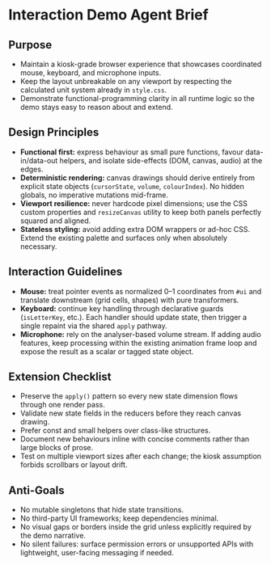 # Interaction Demo Agent Brief

## Purpose
- Maintain a kiosk-grade browser experience that showcases coordinated mouse, keyboard, and microphone inputs.
- Keep the layout unbreakable on any viewport by respecting the calculated unit system already in `style.css`.
- Demonstrate functional-programming clarity in all runtime logic so the demo stays easy to reason about and extend.

## Design Principles
- **Functional first:** express behaviour as small pure functions, favour data-in/data-out helpers, and isolate side-effects (DOM, canvas, audio) at the edges.
- **Deterministic rendering:** canvas drawings should derive entirely from explicit state objects (`cursorState`, `volume`, `colourIndex`). No hidden globals, no imperative mutations mid-frame.
- **Viewport resilience:** never hardcode pixel dimensions; use the CSS custom properties and `resizeCanvas` utility to keep both panels perfectly squared and aligned.
- **Stateless styling:** avoid adding extra DOM wrappers or ad-hoc CSS. Extend the existing palette and surfaces only when absolutely necessary.

## Interaction Guidelines
- **Mouse:** treat pointer events as normalized 0–1 coordinates from `#ui` and translate downstream (grid cells, shapes) with pure transformers.
- **Keyboard:** continue key handling through declarative guards (`isLetterKey`, etc.). Each handler should update state, then trigger a single repaint via the shared `apply` pathway.
- **Microphone:** rely on the analyser-based volume stream. If adding audio features, keep processing within the existing animation frame loop and expose the result as a scalar or tagged state object.

## Extension Checklist
- Preserve the `apply()` pattern so every new state dimension flows through one render pass.
- Validate new state fields in the reducers before they reach canvas drawing.
- Prefer const and small helpers over class-like structures.
- Document new behaviours inline with concise comments rather than large blocks of prose.
- Test on multiple viewport sizes after each change; the kiosk assumption forbids scrollbars or layout drift.

## Anti-Goals
- No mutable singletons that hide state transitions.
- No third-party UI frameworks; keep dependencies minimal.
- No visual gaps or borders inside the grid unless explicitly required by the demo narrative.
- No silent failures: surface permission errors or unsupported APIs with lightweight, user-facing messaging if needed.
